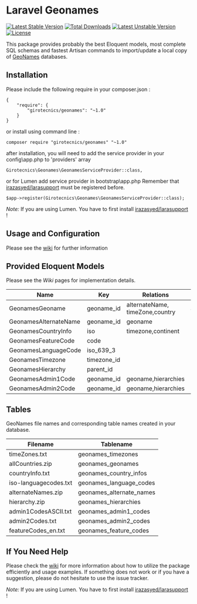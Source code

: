 # Laravel Geonames

[![Latest Stable Version](https://poser.pugx.org/girotecnics/geonames/v/stable)](https://packagist.org/packages/girotecnics/geonames)
[![Total Downloads](https://poser.pugx.org/girotecnics/geonames/downloads)](https://packagist.org/packages/girotecnics/geonames)
[![Latest Unstable Version](https://poser.pugx.org/girotecnics/geonames/v/unstable)](https://packagist.org/packages/girotecnics/geonames)
[![License](https://poser.pugx.org/girotecnics/geonames/license)](https://packagist.org/packages/girotecnics/geonames)

This package provides probably the best Eloquent models, most complete SQL schemas and fastest Artisan commands to import/update a local copy of [GeoNames](http://www.geonames.org/) databases.

## Installation

Please include the following require in your composer.json :

	{
	    "require": {
	        "girotecnics/geonames": "~1.0"
	    }
	}

or install using command line :

	composer require "girotecnics/geonames" "~1.0"

after installation, you will need to add the service provider in your config\app.php to 'providers' array

	Girotecnics\Geonames\GeonamesServiceProvider::class,
	
or for Lumen add service provider in bootstrap\app.php Remember that [irazasyed/larasupport](https://github.com/irazasyed/larasupport) must be registered before.
    
	$app->register(Girotecnics\Geonames\GeonamesServiceProvider::class);

*Note:* If you are using Lumen. You have to first install [irazasyed/larasupport](https://github.com/irazasyed/larasupport) !
	
## Usage and Configuration

Please see the [wiki](https://github.com/yurtesen/geonames/wiki) for further information

## Provided Eloquent Models

Please see the *Wiki* pages for implementation details.

| Name                | Key       |Relations                                  | Scopes                 |
|---------------------|-----------|-------------------------------------------|------------------------|
|GeonamesGeoname      |geoname_id |alternateName, timeZone,country            |admin1,city,countryInfo |
|GeonamesAlternateName|geoname_id |geoname                                    |                        |
|GeonamesCountryInfo  |iso        |timezone,continent                         |                        |
|GeonamesFeatureCode  |code       |                                           |                        |
|GeonamesLanguageCode |iso_639_3  |                                           |                        |
|GeonamesTimezone     |timezone_id|                                           |                        |
|GeonamesHierarchy    |parent_id  |                                           |                        |
|GeonamesAdmin1Code   |geoname_id |geoname,hierarchies                        |                        |
|GeonamesAdmin2Code   |geoname_id |geoname,hierarchies                        |                        |

## Tables
GeoNames file names and corresponding table names created in your database.

|Filename             |Tablename                |
|---------------------|-------------------------|
|timeZones.txt        |geonames_timezones       |
|allCountries.zip     |geonames_geonames        |
|countryInfo.txt      |geonames_country_infos   |
|iso-languagecodes.txt|geonames_language_codes  |
|alternateNames.zip   |geonames_alternate_names |
|hierarchy.zip        |geonames_hierarchies     |
|admin1CodesASCII.txt |geonames_admin1_codes    |
|admin2Codes.txt      |geonames_admin2_codes    |
|featureCodes_en.txt  |geonames_feature_codes   |

## If You Need Help
Please check the [wiki](https://github.com/yurtesen/geonames/wiki) for more information about how to utilize the package efficiently and usage examples. If something does not work or if you have a suggestion, please do not hesitate to use the issue tracker.

*Note:* If you are using Lumen. You have to first install [irazasyed/larasupport](https://github.com/irazasyed/larasupport) !

